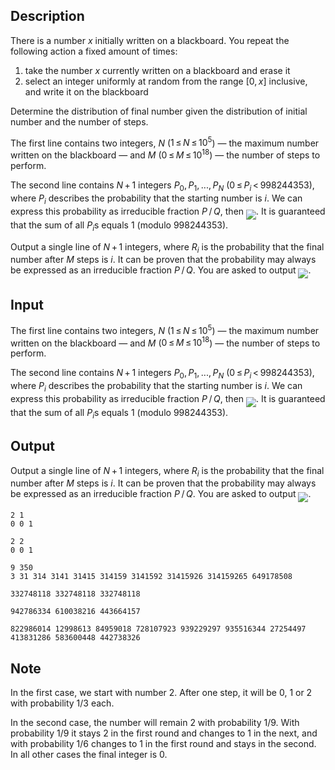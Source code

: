 ## Description

<div><p>There is a number <span class="tex-span"><i>x</i></span> initially written on a blackboard. You repeat the following action a fixed amount of times: </p><ol> <li> take the number <span class="tex-span"><i>x</i></span> currently written on a blackboard and erase it </li><li> select an integer uniformly at random from the range <span class="tex-span">[0, <i>x</i>]</span> inclusive, and write it on the blackboard </li></ol><p>Determine the distribution of final number given the distribution of initial number and the number of steps.</p></div><div class="input-specification"><p>The first line contains two integers, <span class="tex-span"><i>N</i></span> (<span class="tex-span">1 ≤ <i>N</i> ≤ 10<sup class="upper-index">5</sup></span>)&nbsp;— the maximum number written on the blackboard&nbsp;— and <span class="tex-span"><i>M</i></span> (<span class="tex-span">0 ≤ <i>M</i> ≤ 10<sup class="upper-index">18</sup></span>)&nbsp;— the number of steps to perform.</p><p>The second line contains <span class="tex-span"><i>N</i> + 1</span> integers <span class="tex-span"><i>P</i><sub class="lower-index">0</sub>, <i>P</i><sub class="lower-index">1</sub>, ..., <i>P</i><sub class="lower-index"><i>N</i></sub></span> (<span class="tex-span">0 ≤ <i>P</i><sub class="lower-index"><i>i</i></sub> &lt; 998244353</span>), where <span class="tex-span"><i>P</i><sub class="lower-index"><i>i</i></sub></span> describes the probability that the starting number is <span class="tex-span"><i>i</i></span>. We can express this probability as irreducible fraction <span class="tex-span"><i>P</i> / <i>Q</i></span>, then <img align="middle" class="tex-formula" src="file://82fkmYoH.png" style="max-width: 100.0%;max-height: 100.0%;">. It is guaranteed that the sum of all <span class="tex-span"><i>P</i><sub class="lower-index"><i>i</i></sub></span>s equals <span class="tex-span">1</span> (modulo <span class="tex-span">998244353</span>).</p></div><div class="output-specification"><p>Output a single line of <span class="tex-span"><i>N</i> + 1</span> integers, where <span class="tex-span"><i>R</i><sub class="lower-index"><i>i</i></sub></span> is the probability that the final number after <span class="tex-span"><i>M</i></span> steps is <span class="tex-span"><i>i</i></span>. It can be proven that the probability may always be expressed as an irreducible fraction <span class="tex-span"><i>P</i> / <i>Q</i></span>. You are asked to output <img align="middle" class="tex-formula" src="file://9uEmoIka.png" style="max-width: 100.0%;max-height: 100.0%;">.</p></div>

## Input

<p>The first line contains two integers, <span class="tex-span"><i>N</i></span> (<span class="tex-span">1 ≤ <i>N</i> ≤ 10<sup class="upper-index">5</sup></span>)&nbsp;— the maximum number written on the blackboard&nbsp;— and <span class="tex-span"><i>M</i></span> (<span class="tex-span">0 ≤ <i>M</i> ≤ 10<sup class="upper-index">18</sup></span>)&nbsp;— the number of steps to perform.</p><p>The second line contains <span class="tex-span"><i>N</i> + 1</span> integers <span class="tex-span"><i>P</i><sub class="lower-index">0</sub>, <i>P</i><sub class="lower-index">1</sub>, ..., <i>P</i><sub class="lower-index"><i>N</i></sub></span> (<span class="tex-span">0 ≤ <i>P</i><sub class="lower-index"><i>i</i></sub> &lt; 998244353</span>), where <span class="tex-span"><i>P</i><sub class="lower-index"><i>i</i></sub></span> describes the probability that the starting number is <span class="tex-span"><i>i</i></span>. We can express this probability as irreducible fraction <span class="tex-span"><i>P</i> / <i>Q</i></span>, then <img align="middle" class="tex-formula" src="file://82fkmYoH.png" style="max-width: 100.0%;max-height: 100.0%;">. It is guaranteed that the sum of all <span class="tex-span"><i>P</i><sub class="lower-index"><i>i</i></sub></span>s equals <span class="tex-span">1</span> (modulo <span class="tex-span">998244353</span>).</p>

## Output

<p>Output a single line of <span class="tex-span"><i>N</i> + 1</span> integers, where <span class="tex-span"><i>R</i><sub class="lower-index"><i>i</i></sub></span> is the probability that the final number after <span class="tex-span"><i>M</i></span> steps is <span class="tex-span"><i>i</i></span>. It can be proven that the probability may always be expressed as an irreducible fraction <span class="tex-span"><i>P</i> / <i>Q</i></span>. You are asked to output <img align="middle" class="tex-formula" src="file://9uEmoIka.png" style="max-width: 100.0%;max-height: 100.0%;">.</p>





```input1
2 1
0 0 1

```




```input2
2 2
0 0 1

```




```input3
9 350
3 31 314 3141 31415 314159 3141592 31415926 314159265 649178508

```




```output1
332748118 332748118 332748118

```




```output2
942786334 610038216 443664157

```




```output3
822986014 12998613 84959018 728107923 939229297 935516344 27254497 413831286 583600448 442738326

```



## Note

<p>In the first case, we start with number 2. After one step, it will be 0, 1 or 2 with probability 1/3 each.</p><p>In the second case, the number will remain 2 with probability 1/9. With probability 1/9 it stays 2 in the first round and changes to 1 in the next, and with probability 1/6 changes to 1 in the first round and stays in the second. In all other cases the final integer is 0.</p>
